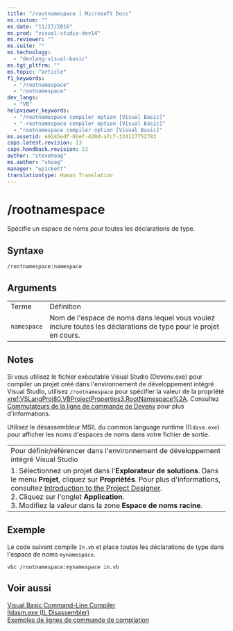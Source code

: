 ```yaml
---
title: "/rootnamespace | Microsoft Docs"
ms.custom: ""
ms.date: "11/17/2016"
ms.prod: "visual-studio-dev14"
ms.reviewer: ""
ms.suite: ""
ms.technology: 
  - "devlang-visual-basic"
ms.tgt_pltfrm: ""
ms.topic: "article"
f1_keywords: 
  - "/rootnamespace"
  - "rootnamespace"
dev_langs: 
  - "VB"
helpviewer_keywords: 
  - "/rootnamespace compiler option [Visual Basic]"
  - "-rootnamespace compiler option [Visual Basic]"
  - "rootnamespace compiler option [Visual Basic]"
ms.assetid: e9245edf-6bef-420d-a7c7-324117752783
caps.latest.revision: 13
caps.handback.revision: 13
author: "stevehoag"
ms.author: "shoag"
manager: "wpickett"
translationtype: Human Translation
---
```

# /rootnamespace
Spécifie un espace de noms pour toutes les déclarations de type.  
  
## Syntaxe  
  
```  
/rootnamespace:namespace  
```  
  
## Arguments  
  
|||  
|-|-|  
|Terme|Définition|  
|`namespace`|Nom de l'espace de noms dans lequel vous voulez inclure toutes les déclarations de type pour le projet en cours.|  
  
## Notes  
 Si vous utilisez le fichier exécutable Visual Studio \(Devenv.exe\) pour compiler un projet créé dans l'environnement de développement intégré Visual Studio, utilisez `/rootnamespace` pour spécifier la valeur de la propriété <xref:VSLangProj80.VBProjectProperties3.RootNamespace%2A>.  Consultez [Commutateurs de la ligne de commande de Devenv](/visual-studio/ide/reference/devenv-command-line-switches) pour plus d'informations.  
  
 Utilisez le désassembleur MSIL du common language runtime \(I`ldasm.exe`\) pour afficher les noms d'espaces de noms dans votre fichier de sortie.  
  
||  
|-|  
|Pour définir\/référencer dans l'environnement de développement intégré Visual Studio|  
|1.  Sélectionnez un projet dans l'**Explorateur de solutions**.  Dans le menu **Projet**, cliquez sur **Propriétés**.  Pour plus d'informations, consultez [Introduction to the Project Designer](http://msdn.microsoft.com/fr-fr/898dd854-c98d-430c-ba1b-a913ce3c73d7).<br />2.  Cliquez sur l'onglet **Application**.<br />3.  Modifiez la valeur dans la zone **Espace de noms racine**.|  
  
## Exemple  
 Le code suivant compile `In.vb` et place toutes les déclarations de type dans l'espace de noms `mynamespace`.  
  
```  
vbc /rootnamespace:mynamespace in.vb  
```  
  
## Voir aussi  
 [Visual Basic Command\-Line Compiler](../../../visual-basic/reference/command-line-compiler/index.md)   
 [Ildasm.exe \(IL Disassembler\)](../Topic/Ildasm.exe%20\(IL%20Disassembler\).md)   
 [Exemples de lignes de commande de compilation](../../../visual-basic/reference/command-line-compiler/sample-compilation-command-lines.md)